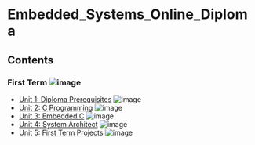 # Embedded_Systems_Online_Diploma

## Contents

### First Term ![image](https://progress-bar.dev/100/?title=Done)

- [Unit 1: Diploma Prerequisites](https://github.com/mostsfamahmoud/Embedded_Systems_Online_Diploma/tree/main) ![image](https://progress-bar.dev/100/?title=No_Assignments&color=bababa)
- [Unit 2: C Programming](./Unit%202%20(C%20Programming)) ![image](https://progress-bar.dev/100/)
- [Unit 3: Embedded C](Unit_3_Embedded_C) ![image](https://progress-bar.dev/100/)
- [Unit 4: System Architect](Unit_4_System_Architecture) ![image](https://progress-bar.dev/100/)
- [Unit 5: First Term Projects](Unit_5_First_Term_Projects) ![image](https://progress-bar.dev/100/)

